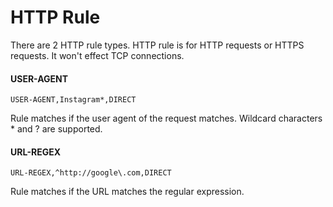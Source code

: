 # HTTP Rule

There are 2 HTTP rule types. HTTP rule is for HTTP requests or HTTPS requests. It won't effect TCP connections.

#### USER-AGENT

```
USER-AGENT,Instagram*,DIRECT
```

Rule matches if the user agent of the request matches. Wildcard characters * and ? are supported.

#### URL-REGEX

`URL-REGEX,^http://google\.com,DIRECT`

Rule matches if the URL matches the regular expression.